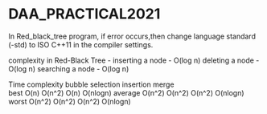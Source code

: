 # DAA_PRACTICAL2021
In Red_black_tree program, if error occurs,then change language standard (-std) to ISO C++11 in the compiler settings.


complexity in Red-Black Tree -
inserting a node - O(log n)
deleting a node - O(log n)
searching a node - O(log n)

Time complexity    bubble    selection   insertion   merge   
best                O(n)      O(n^2)      O(n)        O(nlogn)
average             O(n^2)    O(n^2)      O(n^2)      O(nlogn)
worst               O(n^2)    O(n^2)      O(n^2)      O(nlogn)

